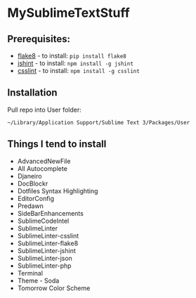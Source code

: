 MySublimeTextStuff
==================

## Prerequisites:
- [flake8](http://flake8.readthedocs.org/en/latest/) - to install: ```pip install flake8```
- [jshint](http://www.jshint.com/install/) - to install: ```npm install -g jshint```
- [csslint](https://github.com/SublimeLinter/SublimeLinter-csslint) - to install: ```npm install -g csslint```

## Installation
Pull repo into User folder: 
```
~/Library/Application Support/Sublime Text 3/Packages/User
```

## Things I tend to install	
- AdvancedNewFile
- All Autocomplete
- Djaneiro
- DocBlockr
- Dotfiles Syntax Highlighting
- EditorConfig
- Predawn
- SideBarEnhancements
- SublimeCodeIntel
- SublimeLinter
- SublimeLinter-csslint
- SublimeLinter-flake8
- SublimeLinter-jshint
- SublimeLinter-json
- SublimeLinter-php
- Terminal
- Theme - Soda
- Tomorrow Color Scheme
